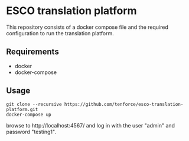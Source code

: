 # ESCO translation platform
This repository consists of a docker compose file and the required configuration to run the translation platform.

## Requirements
- docker
- docker-compose

## Usage

```
git clone --recursive https://github.com/tenforce/esco-translation-platform.git
docker-compose up
```

browse to http://localhost:4567/ and log in with the user "admin" and password "testing1".